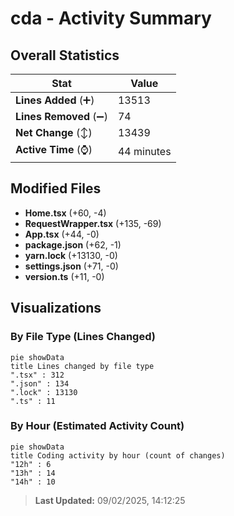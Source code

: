 # cda - Activity Summary 

## Overall Statistics

| Stat                   | Value                                                             |
| ---------------------- | ----------------------------------------------------------------- |
| **Lines Added** (➕)   | 13513                                          |
| **Lines Removed** (➖) | 74                                        |
| **Net Change** (↕)    | 13439                |
| **Active Time** (⌚)   | 44 minutes |


## Modified Files
- **Home.tsx** (+60, -4)
- **RequestWrapper.tsx** (+135, -69)
- **App.tsx** (+44, -0)
- **package.json** (+62, -1)
- **yarn.lock** (+13130, -0)
- **settings.json** (+71, -0)
- **version.ts** (+11, -0)

## Visualizations

### By File Type (Lines Changed)

```mermaid
pie showData
title Lines changed by file type
".tsx" : 312
".json" : 134
".lock" : 13130
".ts" : 11
```

### By Hour (Estimated Activity Count)

```mermaid
pie showData
title Coding activity by hour (count of changes)
"12h" : 6
"13h" : 14
"14h" : 10
```


> **Last Updated:** 09/02/2025, 14:12:25